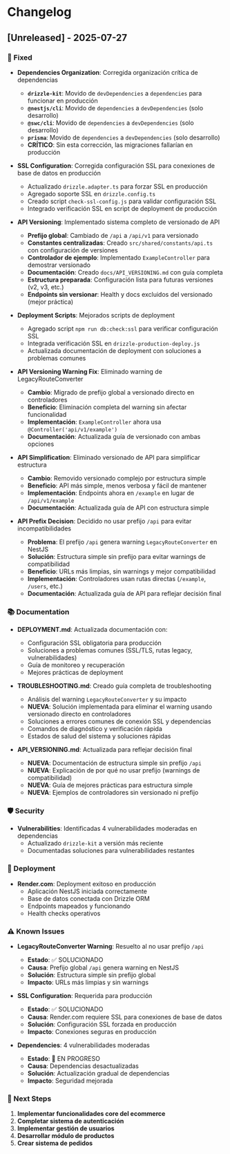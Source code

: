 # Changelog

## [Unreleased] - 2025-07-27

### 🔧 Fixed

- **Dependencies Organization**: Corregida organización crítica de dependencias
  - **`drizzle-kit`**: Movido de `devDependencies` a `dependencies` para funcionar en producción
  - **`@nestjs/cli`**: Movido de `dependencies` a `devDependencies` (solo desarrollo)
  - **`@swc/cli`**: Movido de `dependencies` a `devDependencies` (solo desarrollo)
  - **`prisma`**: Movido de `dependencies` a `devDependencies` (solo desarrollo)
  - **CRÍTICO**: Sin esta corrección, las migraciones fallarían en producción

- **SSL Configuration**: Corregida configuración SSL para conexiones de base de datos en producción
  - Actualizado `drizzle.adapter.ts` para forzar SSL en producción
  - Agregado soporte SSL en `drizzle.config.ts`
  - Creado script `check-ssl-config.js` para validar configuración SSL
  - Integrado verificación SSL en script de deployment de producción

- **API Versioning**: Implementado sistema completo de versionado de API
  - **Prefijo global**: Cambiado de `/api` a `/api/v1` para versionado
  - **Constantes centralizadas**: Creado `src/shared/constants/api.ts` con configuración de versiones
  - **Controlador de ejemplo**: Implementado `ExampleController` para demostrar versionado
  - **Documentación**: Creado `docs/API_VERSIONING.md` con guía completa
  - **Estructura preparada**: Configuración lista para futuras versiones (v2, v3, etc.)
  - **Endpoints sin versionar**: Health y docs excluidos del versionado (mejor práctica)

- **Deployment Scripts**: Mejorados scripts de deployment
  - Agregado script `npm run db:check:ssl` para verificar configuración SSL
  - Integrada verificación SSL en `drizzle-production-deploy.js`
  - Actualizada documentación de deployment con soluciones a problemas comunes

- **API Versioning Warning Fix**: Eliminado warning de LegacyRouteConverter
  - **Cambio**: Migrado de prefijo global a versionado directo en controladores
  - **Beneficio**: Eliminación completa del warning sin afectar funcionalidad
  - **Implementación**: `ExampleController` ahora usa `@Controller('api/v1/example')`
  - **Documentación**: Actualizada guía de versionado con ambas opciones

- **API Simplification**: Eliminado versionado de API para simplificar estructura
  - **Cambio**: Removido versionado complejo por estructura simple
  - **Beneficio**: API más simple, menos verbosa y fácil de mantener
  - **Implementación**: Endpoints ahora en `/example` en lugar de `/api/v1/example`
  - **Documentación**: Actualizada guía de API con estructura simple

- **API Prefix Decision**: Decidido no usar prefijo `/api` para evitar incompatibilidades
  - **Problema**: El prefijo `/api` genera warning `LegacyRouteConverter` en NestJS
  - **Solución**: Estructura simple sin prefijo para evitar warnings de compatibilidad
  - **Beneficio**: URLs más limpias, sin warnings y mejor compatibilidad
  - **Implementación**: Controladores usan rutas directas (`/example`, `/users`, etc.)
  - **Documentación**: Actualizada guía de API para reflejar decisión final

### 📚 Documentation

- **DEPLOYMENT.md**: Actualizada documentación con:
  - Configuración SSL obligatoria para producción
  - Soluciones a problemas comunes (SSL/TLS, rutas legacy, vulnerabilidades)
  - Guía de monitoreo y recuperación
  - Mejores prácticas de deployment

- **TROUBLESHOOTING.md**: Creado guía completa de troubleshooting
  - Análisis del warning `LegacyRouteConverter` y su impacto
  - **NUEVA**: Solución implementada para eliminar el warning usando versionado directo en controladores
  - Soluciones a errores comunes de conexión SSL y dependencias
  - Comandos de diagnóstico y verificación rápida
  - Estados de salud del sistema y soluciones rápidas

- **API_VERSIONING.md**: Actualizada para reflejar decisión final
  - **NUEVA**: Documentación de estructura simple sin prefijo `/api`
  - **NUEVA**: Explicación de por qué no usar prefijo (warnings de compatibilidad)
  - **NUEVA**: Guía de mejores prácticas para estructura simple
  - **NUEVA**: Ejemplos de controladores sin versionado ni prefijo

### 🛡️ Security

- **Vulnerabilities**: Identificadas 4 vulnerabilidades moderadas en dependencias
  - Actualizado `drizzle-kit` a versión más reciente
  - Documentadas soluciones para vulnerabilidades restantes

### 🚀 Deployment

- **Render.com**: Deployment exitoso en producción
  - Aplicación NestJS iniciada correctamente
  - Base de datos conectada con Drizzle ORM
  - Endpoints mapeados y funcionando
  - Health checks operativos

### ⚠️ Known Issues

- **LegacyRouteConverter Warning**: Resuelto al no usar prefijo `/api`
  - **Estado**: ✅ SOLUCIONADO
  - **Causa**: Prefijo global `/api` genera warning en NestJS
  - **Solución**: Estructura simple sin prefijo global
  - **Impacto**: URLs más limpias y sin warnings

- **SSL Configuration**: Requerida para producción
  - **Estado**: ✅ SOLUCIONADO
  - **Causa**: Render.com requiere SSL para conexiones de base de datos
  - **Solución**: Configuración SSL forzada en producción
  - **Impacto**: Conexiones seguras en producción

- **Dependencies**: 4 vulnerabilidades moderadas
  - **Estado**: 🔄 EN PROGRESO
  - **Causa**: Dependencias desactualizadas
  - **Solución**: Actualización gradual de dependencias
  - **Impacto**: Seguridad mejorada

### 🎯 Next Steps

1. **Implementar funcionalidades core del ecommerce**
2. **Completar sistema de autenticación**
3. **Implementar gestión de usuarios**
4. **Desarrollar módulo de productos**
5. **Crear sistema de pedidos**
